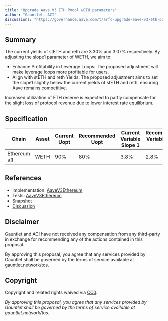 ```yaml
---
title: "Upgrade Aave V3 ETH Poool wETH parameters"
author: "Gauntlet, ACI"
discussions: "https://governance.aave.com/t/arfc-upgrade-aave-v3-eth-pool-weth-parameters/15110"
---
```


## Summary

The current yields of stETH and reth are 3.30% and 3.07% respectively. By adjusting the slope1 parameter of WETH, we aim to:

- Enhance Profitability in Leverage Loops: The proposed adjustment will make leverage loops more profitable for users.
- Align with stETH and reth Yields: The proposed adjustment aims to set the slope1 slightly below the current yields of stETH and reth, ensuring Aave remains competitive.

Increased utilization of ETH reserve is expected to partly compensate for the slight loss of protocol revenue due to lower interest rate equilibrium.

## Specification

| Chain       | Asset | Current Uopt | Recommended Uopt | Current Variable Slope 1 | Recommended Variable Slope 1 |
| ----------- | ----- | ------------ | ---------------- | ------------------------ | ---------------------------- |
| Ethereum v3 | WETH  | 90%          | 80%              | 3.8%                     | 2.8%                         |

## References

- Implementation: [AaveV3Ethereum](https://github.com/bgd-labs/aave-proposals-v3/blob/main/src/20231031_AaveV3Ethereum_UpgradeAaveV3ETHPooolWETHParameters/AaveV3Ethereum_UpgradeAaveV3ETHPooolWETHParameters_20231031.sol)
- Tests: [AaveV3Ethereum](https://github.com/bgd-labs/aave-proposals-v3/blob/main/src/20231031_AaveV3Ethereum_UpgradeAaveV3ETHPooolWETHParameters/AaveV3Ethereum_UpgradeAaveV3ETHPooolWETHParameters_20231031.t.sol)
- [Snapshot](https://snapshot.org/#/aave.eth/proposal/0x192a24fd2b3e1860ce4570c0773d82ab895d27cabf48dddd9bafba7e4e13851e)
- [Discussion](https://governance.aave.com/t/arfc-upgrade-aave-v3-eth-pool-weth-parameters/15110)

## Disclaimer

Gauntlet and ACI have not received any compensation from any third-party in exchange for recommending any of the actions contained in this proposal.

By approving this proposal, you agree that any services provided by Gauntlet shall be governed by the terms of service available at gauntlet.network/tos.

## Copyright

Copyright and related rights waived via [CC0](https://creativecommons.org/publicdomain/zero/1.0/).

_By approving this proposal, you agree that any services provided by Gauntlet shall be governed by the terms of service available at gauntlet.network/tos._
